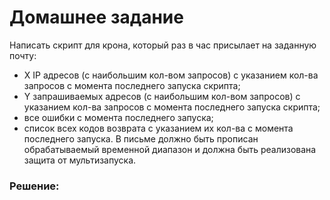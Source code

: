 # Домашнее задание

Написать скрипт для крона, который раз в час присылает на заданную почту:

* X IP адресов (с наибольшим кол-вом запросов) с указанием кол-ва запросов c момента последнего запуска скрипта;
* Y запрашиваемых адресов (с наибольшим кол-вом запросов) с указанием кол-ва запросов c момента последнего запуска скрипта;
* все ошибки c момента последнего запуска;
* список всех кодов возврата с указанием их кол-ва с момента последнего запуска. В письме должно быть прописан обрабатываемый временной диапазон и должна быть реализована защита от мультизапуска.

### Решение:
